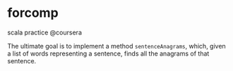# forcomp
scala practice @coursera

The ultimate goal is to implement a method `sentenceAnagrams`, 
which, given a list of words representing a sentence, finds all the anagrams of that sentence. 
